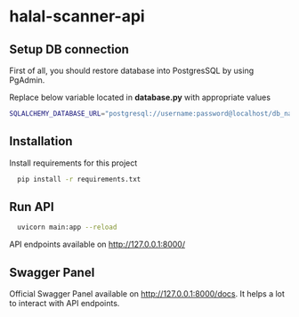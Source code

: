 # halal-scanner-api

## Setup DB connection
First of all, you should restore database into PostgresSQL by using PgAdmin. 

Replace below variable located in **database.py** with appropriate values

```bash
SQLALCHEMY_DATABASE_URL="postgresql://username:password@localhost/db_name"
```

## Installation

Install requirements for this project

```bash
  pip install -r requirements.txt
```

## Run API

```bash
  uvicorn main:app --reload
```
API endpoints available on http://127.0.0.1:8000/


## Swagger Panel

Official Swagger Panel available on http://127.0.0.1:8000/docs. It helps a lot to interact with API endpoints.
